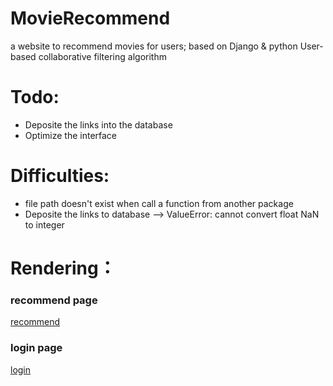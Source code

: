 # MovieRecommend
a website to recommend movies for users;
based on Django & python
User-based collaborative filtering algorithm
# Todo:
* Deposite the links into the database
* Optimize the  interface

# Difficulties:
* file path doesn't exist when call a function from another package
* Deposite the links to database --> ValueError: cannot convert float NaN to integer

# Rendering：
### recommend page
[recommend](https://ws2.sinaimg.cn/large/006tNc79ly1g2yen7kfd2j313x0jijuk.jpg)
### login page
[login](https://ws1.sinaimg.cn/large/006tNc79ly1g2yep08eonj30x105kgly.jpg)


